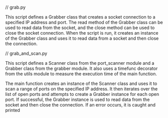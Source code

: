 // grab.py

This script defines a Grabber class that creates a socket connection to a specified IP address and port. The read method of the Grabber class can be used to read data from the socket, and the close method can be used to close the socket connection. When the script is run, it creates an instance of the Grabber class and uses it to read data from a socket and then close the connection.

// grab_and_scan.py

This script defines a Scanner class from the port_scanner module and a Grabber class from the grabber module. It also uses a timefunc decorator from the utils module to measure the execution time of the main function.

The main function creates an instance of the Scanner class and uses it to scan a range of ports on the specified IP address. It then iterates over the list of open ports and attempts to create a Grabber instance for each open port. If successful, the Grabber instance is used to read data from the socket and then close the connection. If an error occurs, it is caught and printed
